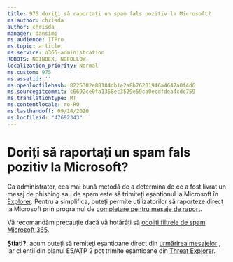 ```yaml
---
title: 975 doriți să raportați un spam fals pozitiv la Microsoft?
ms.author: chrisda
author: chrisda
manager: dansimp
ms.audience: ITPro
ms.topic: article
ms.service: o365-administration
ROBOTS: NOINDEX, NOFOLLOW
localization_priority: Normal
ms.custom: 975
ms.assetid: ''
ms.openlocfilehash: 8225382e88184db1e2a8b76201946a4647a0f4d6
ms.sourcegitcommit: c6692ce0fa1358ec3529e59ca0ecdfdea4cdc759
ms.translationtype: MT
ms.contentlocale: ro-RO
ms.lasthandoff: 09/14/2020
ms.locfileid: "47692343"
---
```

# <a name="would-you-like-to-report-a-spam-false-positive-to-microsoft"></a>Doriți să raportați un spam fals pozitiv la Microsoft?

Ca administrator, cea mai bună metodă de a determina de ce a fost livrat un mesaj de phishing sau de spam este să trimiteți eșantionul la Microsoft în [Explorer](https://protection.office.com/reportsubmission). Pentru a simplifica, puteți permite utilizatorilor să raporteze direct la Microsoft prin programul de [completare pentru mesaje de raport](https://appsource.microsoft.com/product/office/WA104381180?src=office&tab=Overview).

Vă recomandăm precauție dacă vă hotărâți să [ocoliți filtrele de spam Microsoft 365](https://docs.microsoft.com/exchange/troubleshoot/antispam/cautions-against-bypassing-spam-filters).

**Știați?**: acum puteți să remiteți eșantioane direct din [urmărirea mesajelor](https://protection.office.com/messagetrace) , iar clienții din planul E5/ATP 2 pot trimite eșantioane din [Threat Explorer](https://docs.microsoft.com/microsoft-365/security/office-365-security/threat-explorer).
